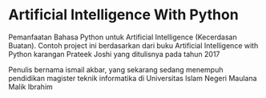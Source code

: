 # Artificial Intelligence With Python

Pemanfaatan Bahasa Python untuk Artificial Intelligence (Kecerdasan Buatan). Contoh project ini berdasarkan dari buku Artificial Intelligence with Python karangan Prateek Joshi yang ditulisnya pada tahun 2017

Penulis bernama ismail akbar, yang sekarang sedang menempuh pendidikan magister teknik informatika di Universitas Islam Negeri Maulana Malik Ibrahim
